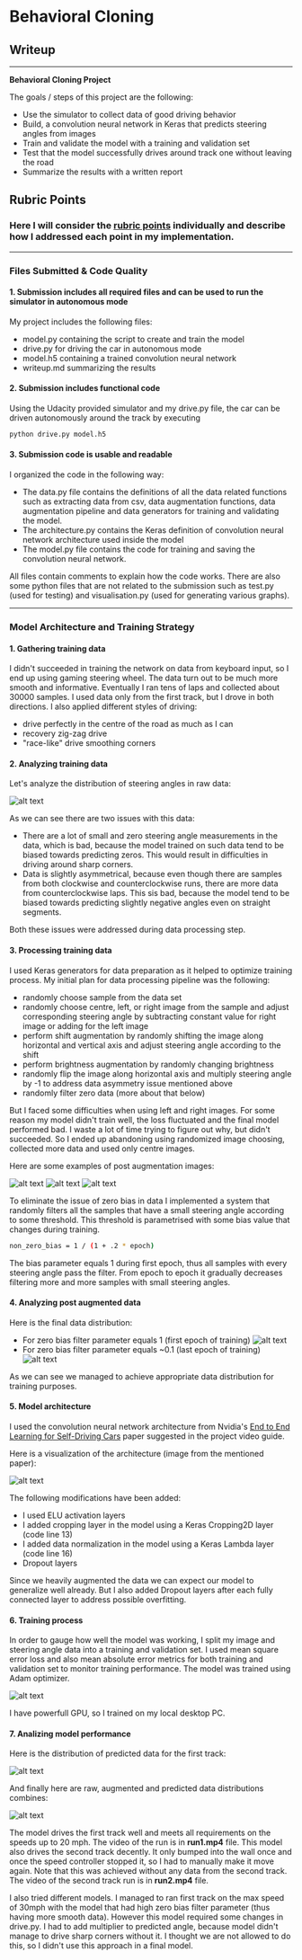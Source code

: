 # **Behavioral Cloning** 

## Writeup

---

**Behavioral Cloning Project**

The goals / steps of this project are the following:
* Use the simulator to collect data of good driving behavior
* Build, a convolution neural network in Keras that predicts steering angles from images
* Train and validate the model with a training and validation set
* Test that the model successfully drives around track one without leaving the road
* Summarize the results with a written report


[//]: # (Image References)

[image1]: ./visualisations/network.png "Model Visualisation"

[image2]: ./visualisations/raw_data.png "Raw Data"
[image3]: ./visualisations/aug_data_1bias.png "Aug Data 1"
[image4]: ./visualisations/aug_data_0bias.png "Aug Data 0"
[image5]: ./visualisations/predicted.png "Predicted Data 0"
[image6]: ./visualisations/combined.png "Combined Data"


[image7]: ./visualisations/figure_1.png "Aug Image 1"
[image8]: ./visualisations/figure_1-1.png "Aug Image 2"
[image9]: ./visualisations/figure_1-2.png "Aug Image 3"
[image10]: ./visualisations/figure_1-3.png "Aug Image 4"

[image11]: ./visualisations/loss.png "Loss"


## Rubric Points
### Here I will consider the [rubric points](https://review.udacity.com/#!/rubrics/432/view) individually and describe how I addressed each point in my implementation.  

---
### Files Submitted & Code Quality

#### 1. Submission includes all required files and can be used to run the simulator in autonomous mode

My project includes the following files:
* model.py containing the script to create and train the model
* drive.py for driving the car in autonomous mode
* model.h5 containing a trained convolution neural network 
* writeup.md summarizing the results

#### 2. Submission includes functional code
Using the Udacity provided simulator and my drive.py file, the car can be driven autonomously around the track by executing 
```sh
python drive.py model.h5
```

#### 3. Submission code is usable and readable

I organized the code in the following way:

* The data.py file contains the definitions of all the data related functions such as extracting data from csv, data augmentation functions, data augmentation pipeline and data generators for training and validating the model.
* The architecture.py contains the Keras definition of convolution neural network architecture used inside the model
* The model.py file contains the code for training and saving the convolution neural network.

All files contain comments to explain how the code works. There are also some python files that are not related to the submission such as test.py (used for testing) and visualisation.py (used for generating various graphs).

---
### Model Architecture and Training Strategy

#### 1. Gathering training data

I didn't succeeded in training the network on data from keyboard input, so I end up using gaming steering wheel. The data turn out to be much more smooth and informative. 
Eventually I ran tens of laps and collected about 30000 samples. I used data only from the first track, but I drove in both directions. I also applied different styles of driving: 
* drive perfectly in the centre of the road as much as I can
* recovery zig-zag drive
* "race-like" drive smoothing corners

#### 2. Analyzing training data

Let's analyze the distribution of steering angles in raw data:

![alt text][image2]

As we can see there are two issues with this data:

* There are a lot of small and zero steering angle measurements in the data, which is bad, because the model trained on such data tend to be biased towards predicting zeros. This would result in difficulties in driving around sharp corners.
* Data is slightly asymmetrical, because even though there are samples from both clockwise and counterclockwise runs, there are more data from counterclockwise laps. This sis bad, because the model tend to be biased towards predicting slightly negative angles even on straight segments.

Both these issues were addressed during data processing step.

#### 3. Processing training data

I used Keras generators for data preparation as it helped to optimize training process.
My initial plan for data processing pipeline was the following:

* randomly choose sample from the data set
* randomly choose centre, left, or right image from the sample and adjust corresponding steering angle by subtracting constant value for right image or adding for the left image
* perform shift augmentation by randomly shifting the image along horizontal and vertical axis and adjust steering angle according to the shift
* perform brightness augmentation by randomly changing brightness
* randomly flip the image along horizontal axis and multiply steering angle by -1 to address data asymmetry issue mentioned above
* randomly filter zero data (more about that below)

But I faced some difficulties when using left and right images. For some reason my model didn't train well, the loss fluctuated and the final model performed bad. I waste a lot of time trying to figure out why, but didn't succeeded. So I ended up abandoning using randomized image choosing, collected more data and used only centre images.

Here are some examples of post augmentation images:

![alt text][image8]
![alt text][image10]
![alt text][image9]

To eliminate the issue of zero bias in data I implemented a system that randomly filters all the samples that have a small steering angle according to some threshold. This threshold is parametrised with some bias value that changes during training.
```sh
non_zero_bias = 1 / (1 + .2 * epoch)
```
The bias parameter equals 1 during first epoch, thus all samples with every steering angle pass the filter. From epoch to epoch it gradually decreases filtering more and more samples with small steering angles.

#### 4. Analyzing post augmented data

Here is the final data distribution:

* For zero bias filter parameter equals 1 (first epoch of training) ![alt text][image3]
* For zero bias filter parameter equals ~0.1 (last epoch of training) ![alt text][image4]

As we can see we managed to achieve appropriate data distribution for training purposes.

#### 5. Model architecture

I used the convolution neural network architecture from Nvidia's [End to End Learning for Self-Driving Cars](https://arxiv.org/pdf/1604.07316v1.pdf) paper suggested in the project video guide. 

Here is a visualization of the architecture (image from the mentioned paper):

![alt text][image1]

The following modifications have been added:
* I used ELU activation layers
* I added cropping layer in the model using a Keras Cropping2D layer (code line 13)
* I added data normalization in the model using a Keras Lambda layer (code line 16)
* Dropout layers

Since we heavily augmented the data we can expect our model to generalize well already. But I also added Dropout layers after each fully connected layer to address possible overfitting.

#### 6. Training process

In order to gauge how well the model was working, I split my image and steering angle data into a training and validation set. I used mean square error loss and also mean absolute error metrics for both training and validation set to monitor training performance. The model was trained using Adam optimizer.

![alt text][image11]

I have powerfull GPU, so I trained on my local desktop PC.

#### 7. Analizing model performance

Here is the distribution of predicted data for the first track:

![alt text][image5]

And finally here are raw, augmented and predicted data distributions combines:

![alt text][image6]

The model drives the first track well and meets all requirements on the speeds up to 20 mph. The video of the run is in **run1.mp4** file. 
This model also drives the second track decently. It only bumped into the wall once and once the speed controller stopped it, so I had to manually make it move again. Note that this was achieved without any data from the second track. The video of the second track run is in **run2.mp4** file.

I also tried different models. I managed to ran first track on the max speed of 30mph with the model that had high zero bias filter parameter (thus having more smooth data). However this model required some changes in drive.py. I had to add multiplier to predicted angle, because model didn't manage to drive sharp corners without it. I thought we are not allowed to do this, so I didn't use this approach in a final model.

